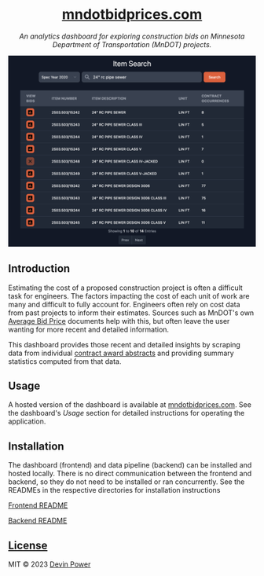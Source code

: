 <div align="center">

# [mndotbidprices.com](https://mndotbidprices.com)

*An analytics dashboard for exploring construction bids on Minnesota Department of Transportation (MnDOT) projects.*

[![item search preview](static/item-search-preview.png)](https://mndotbidprices.com)
</div>

## Introduction

Estimating the cost of a proposed construction project is often a difficult task for engineers. The factors impacting the cost of each unit of work are many and difficult to fully account for. Engineers often rely on cost data from past projects to inform their estimates. Sources such as MnDOT's own [Average Bid Price](https://edocs-public.dot.state.mn.us/edocs_public/DMResultSet/Urlsearch?columns=docnumber,docname,app_id&folderid=28521650) documents help with this, but often leave the user wanting for more recent and detailed information.

This dashboard provides those recent and detailed insights by scraping data from individual [contract award abstracts](https://www.dot.state.mn.us/bidlet/abstract.html) and providing summary statistics computed from that data.

## Usage

A hosted version of the dashboard is available at [mndotbidprices.com](https://mndotbidprices.com). See the dashboard's *Usage* section for detailed instructions for operating the application.

## Installation

The dashboard (frontend) and data pipeline (backend) can be installed and hosted locally. There is no direct communication between the frontend and backend, so they do not need to be installed or ran concurrently. See the READMEs in the respective directories for installation instructions

[Frontend README](https://github.com/depowered/mndot-bid-v2/frontend/)

[Backend README](https://github.com/depowered/mndot-bid-v2/backend/)

## [License](LICENSE)

MIT &copy; 2023 [Devin Power](https://github.com/depowered)
